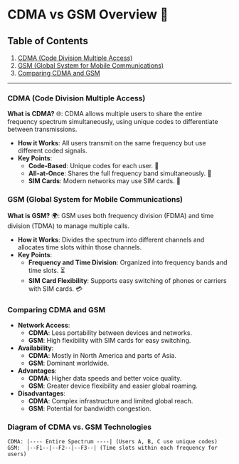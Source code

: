 
# CDMA vs GSM Overview 📶

## Table of Contents
1. [CDMA (Code Division Multiple Access)](#cdma-code-division-multiple-access)
2. [GSM (Global System for Mobile Communications)](#gsm-global-system-for-mobile-communications)
3. [Comparing CDMA and GSM](#comparing-cdma-and-gsm)

---

### CDMA (Code Division Multiple Access)
**What is CDMA?** 🌐: CDMA allows multiple users to share the entire frequency spectrum simultaneously, using unique codes to differentiate between transmissions.
- **How it Works**: All users transmit on the same frequency but use different coded signals.
- **Key Points**:
  - **Code-Based**: Unique codes for each user. 🚦
  - **All-at-Once**: Shares the full frequency band simultaneously. 📡
  - **SIM Cards**: Modern networks may use SIM cards. 📲

### GSM (Global System for Mobile Communications)
**What is GSM?** 🌍: GSM uses both frequency division (FDMA) and time division (TDMA) to manage multiple calls.
- **How it Works**: Divides the spectrum into different channels and allocates time slots within those channels.
- **Key Points**:
  - **Frequency and Time Division**: Organized into frequency bands and time slots. ⏳
  - **SIM Card Flexibility**: Supports easy switching of phones or carriers with SIM cards. 💳

### Comparing CDMA and GSM
- **Network Access**:
  - **CDMA**: Less portability between devices and networks.
  - **GSM**: High flexibility with SIM cards for easy switching.
- **Availability**:
  - **CDMA**: Mostly in North America and parts of Asia.
  - **GSM**: Dominant worldwide.
- **Advantages**:
  - **CDMA**: Higher data speeds and better voice quality.
  - **GSM**: Greater device flexibility and easier global roaming.
- **Disadvantages**:
  - **CDMA**: Complex infrastructure and limited global reach.
  - **GSM**: Potential for bandwidth congestion.

### Diagram of CDMA vs. GSM Technologies
```
CDMA: |---- Entire Spectrum ----| (Users A, B, C use unique codes)
GSM:  |--F1--|--F2--|--F3--| (Time slots within each frequency for users)
```
